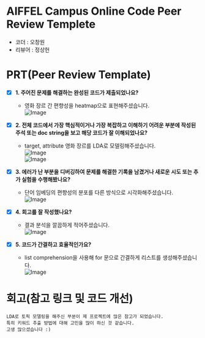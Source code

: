 # AIFFEL Campus Online Code Peer Review Templete
- 코더 : 오창원
- 리뷰어 : 정상헌


# PRT(Peer Review Template)
- [X]  **1. 주어진 문제를 해결하는 완성된 코드가 제출되었나요?**
    - 영화 장르 간 편향성을 heatmap으로 표현해주셨습니다.  
      ![Image](https://github.com/user-attachments/assets/7017ea89-8f31-451c-b6d0-f3872562c65a)  
    
- [X]  **2. 전체 코드에서 가장 핵심적이거나 가장 복잡하고 이해하기 어려운 부분에 작성된 
주석 또는 doc string을 보고 해당 코드가 잘 이해되었나요?**
    - target, attribute 영화 장르를 LDA로 모델링해주셨습니다.  
      ![Image](https://github.com/user-attachments/assets/fe5e8dcf-cf37-4d44-ab43-37f6f71b0367)  
      ![Image](https://github.com/user-attachments/assets/cba418bd-f73d-4a53-b887-193b44d7d2a2)  
        
- [X]  **3. 에러가 난 부분을 디버깅하여 문제를 해결한 기록을 남겼거나
새로운 시도 또는 추가 실험을 수행해봤나요?**
    - 단어 임베딩의 편향성의 분포를 다른 방식으로 시각화해주셨습니다.  
      ![Image](https://github.com/user-attachments/assets/3abd343e-13b5-4a1a-ae46-092ed7a8366d)  
        
- [X]  **4. 회고를 잘 작성했나요?**
    - 결과 분석을 깔끔하게 적어주셨습니다.  
      ![Image](https://github.com/user-attachments/assets/0a3c1a4f-be4d-44c4-9cd6-5667d32a5d3a)  
        
- [X]  **5. 코드가 간결하고 효율적인가요?**
    - list comprehension을 사용해 for 문으로 간결하게 리스트를 생성해주셨습니다.  
      ![Image](https://github.com/user-attachments/assets/18d8112d-025a-45f4-9183-a24d8d759e1c)  


# 회고(참고 링크 및 코드 개선)
```
LDA로 토픽 모델링을 해주신 부분이 제 프로젝트에 많은 참고가 되었습니다.
특히 키워드 추출 방법에 대해 고민을 많이 하신 것 같습니다.
고생 많으셨습니다 :)
```
